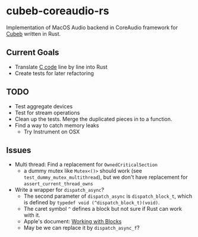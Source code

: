 # cubeb-coreaudio-rs

Implementation of MacOS Audio backend in CoreAudio framework for [Cubeb][cubeb] written in Rust.

## Current Goals
- Translate [C code][cubeb-au] line by line into Rust
- Create tests for later refactoring

## TODO
- Test aggregate devices
- Test for stream operations
- Clean up the tests. Merge the duplicated pieces in to a function.
- Find a way to catch memory leaks
  - Try Instrument on OSX

## Issues
- Multi thread: Find a replacement for `OwnedCriticalSection`
  - a dummy mutex like `Mutex<()>` should work (see `test_dummy_mutex_multithread`), but we don't have replacement for `assert_current_thread_owns`
- Write a wrapper for `dispatch_async`?
  - The second parameter of `dispatch_async` is `dispatch_block_t`, which is defined by `typedef void (^dispatch_block_t)(void)`.
  - The caret symbol `^` defines a block but not sure if Rust can work with it.
  - Apple's document: [Working with Blocks](https://developer.apple.com/library/archive/documentation/Cocoa/Conceptual/ProgrammingWithObjectiveC/WorkingwithBlocks/WorkingwithBlocks.html)
  - May be we can replace it by `dispatch_async_f`?

[cubeb]: https://github.com/kinetiknz/cubeb "Cross platform audio library"
[cubeb-au]: https://github.com/kinetiknz/cubeb/blob/master/src/cubeb_audiounit.cpp "Cubeb AudioUnit"